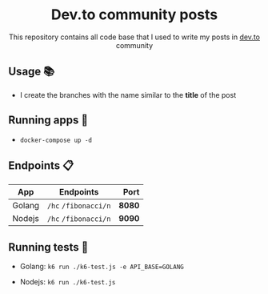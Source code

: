 <h1 align='center'>Dev.to community posts</h1>

<p align='center'>This repository contains all code base that I used to write my posts in <a href="https://dev.to/chseki">dev.to</a> community</p>

## Usage :books:

- I create the branches with the name similar to the **title** of the post

## Running apps :scroll:

- `docker-compose up -d`

## Endpoints :clipboard:

| App     | Endpoints              | Port    |
| ------- |:----------------------:| -------:|
| Golang  | `/hc`   `/fibonacci/n` | **8080**|
| Nodejs  | `/hc`   `/fibonacci/n` | **9090**|

## Running tests :muscle:

- Golang: `k6 run ./k6-test.js -e API_BASE=GOLANG`

- Nodejs: `k6 run ./k6-test.js`